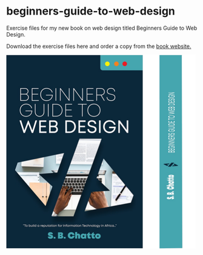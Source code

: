 # beginners-guide-to-web-design
Exercise files for my new book on web design titled Beginners Guide to Web Design. 

Download the exercise files here and order a copy from the <a href="https://www.order.dixre.com/" target="_blank">book website.</a>

<img src="book_cover.png" width="500">
